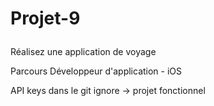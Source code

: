 # Projet-9<p></p>
Réalisez une application de voyage <p></p>
Parcours Développeur d'application - iOS <p></p>
API keys dans le git ignore -> projet fonctionnel <p></p>
